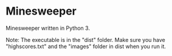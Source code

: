 # Minesweeper

Minesweeper written in Python 3.

Note: The executable is in the "dist" folder. Make sure you have "highscores.txt" and the "images" folder in dist when you run it.
